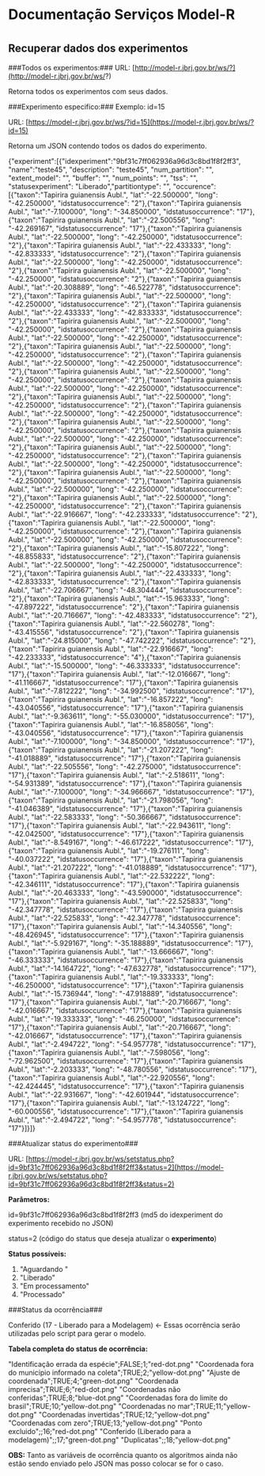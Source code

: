 # Documentação Serviços Model-R #
#


## Recuperar dados dos experimentos ##

###Todos os experimentos:###
URL: [http://model-r.jbrj.gov.br/ws/?](http://model-r.jbrj.gov.br/ws/?)

Retorna todos os experimentos com seus dados.


###Experimento especifico:###
 Exemplo: id=15

URL: [https://model-r.jbrj.gov.br/ws/?id=15](https://model-r.jbrj.gov.br/ws/?id=15)

Retorna um JSON contendo todos os dados do experimento.


{"experiment":[{"idexperiment":"9bf31c7ff062936a96d3c8bd1f8f2ff3", "name":"teste45", "description": "teste45", "num_partition": "", "extent_model": "", "buffer": "", "num_points": "", "tss": "", "statusexperiment": "Liberado","partitiontype": "", "occurence": [{"taxon":"Tapirira guianensis Aubl.", "lat":"-22.500000", "long": "-42.250000", "idstatusoccurrence": "2"},{"taxon":"Tapirira guianensis Aubl.", "lat":"-7.100000", "long": "-34.850000", "idstatusoccurrence": "17"},{"taxon":"Tapirira guianensis Aubl.", "lat":"-22.500556", "long": "-42.269167", "idstatusoccurrence": "17"},{"taxon":"Tapirira guianensis Aubl.", "lat":"-22.500000", "long": "-42.250000", "idstatusoccurrence": "2"},{"taxon":"Tapirira guianensis Aubl.", "lat":"-22.433333", "long": "-42.833333", "idstatusoccurrence": "2"},{"taxon":"Tapirira guianensis Aubl.", "lat":"-22.500000", "long": "-42.250000", "idstatusoccurrence": "2"},{"taxon":"Tapirira guianensis Aubl.", "lat":"-22.500000", "long": "-42.250000", "idstatusoccurrence": "2"},{"taxon":"Tapirira guianensis Aubl.", "lat":"-20.308889", "long": "-46.522778", "idstatusoccurrence": "2"},{"taxon":"Tapirira guianensis Aubl.", "lat":"-22.500000", "long": "-42.250000", "idstatusoccurrence": "2"},{"taxon":"Tapirira guianensis Aubl.", "lat":"-22.433333", "long": "-42.833333", "idstatusoccurrence": "2"},{"taxon":"Tapirira guianensis Aubl.", "lat":"-22.500000", "long": "-42.250000", "idstatusoccurrence": "2"},{"taxon":"Tapirira guianensis Aubl.", "lat":"-22.500000", "long": "-42.250000", "idstatusoccurrence": "2"},{"taxon":"Tapirira guianensis Aubl.", "lat":"-22.500000", "long": "-42.250000", "idstatusoccurrence": "2"},{"taxon":"Tapirira guianensis Aubl.", "lat":"-22.500000", "long": "-42.250000", "idstatusoccurrence": "2"},{"taxon":"Tapirira guianensis Aubl.", "lat":"-22.500000", "long": "-42.250000", "idstatusoccurrence": "2"},{"taxon":"Tapirira guianensis Aubl.", "lat":"-22.500000", "long": "-42.250000", "idstatusoccurrence": "2"},{"taxon":"Tapirira guianensis Aubl.", "lat":"-22.500000", "long": "-42.250000", "idstatusoccurrence": "2"},{"taxon":"Tapirira guianensis Aubl.", "lat":"-22.500000", "long": "-42.250000", "idstatusoccurrence": "2"},{"taxon":"Tapirira guianensis Aubl.", "lat":"-22.500000", "long": "-42.250000", "idstatusoccurrence": "2"},{"taxon":"Tapirira guianensis Aubl.", "lat":"-22.500000", "long": "-42.250000", "idstatusoccurrence": "2"},{"taxon":"Tapirira guianensis Aubl.", "lat":"-22.500000", "long": "-42.250000", "idstatusoccurrence": "2"},{"taxon":"Tapirira guianensis Aubl.", "lat":"-22.500000", "long": "-42.250000", "idstatusoccurrence": "2"},{"taxon":"Tapirira guianensis Aubl.", "lat":"-22.500000", "long": "-42.250000", "idstatusoccurrence": "2"},{"taxon":"Tapirira guianensis Aubl.", "lat":"-22.500000", "long": "-42.250000", "idstatusoccurrence": "2"},{"taxon":"Tapirira guianensis Aubl.", "lat":"-22.500000", "long": "-42.250000", "idstatusoccurrence": "2"},{"taxon":"Tapirira guianensis Aubl.", "lat":"-22.916667", "long": "-42.233333", "idstatusoccurrence": "2"},{"taxon":"Tapirira guianensis Aubl.", "lat":"-22.500000", "long": "-42.250000", "idstatusoccurrence": "2"},{"taxon":"Tapirira guianensis Aubl.", "lat":"-22.500000", "long": "-42.250000", "idstatusoccurrence": "2"},{"taxon":"Tapirira guianensis Aubl.", "lat":"-15.807222", "long": "-48.855833", "idstatusoccurrence": "2"},{"taxon":"Tapirira guianensis Aubl.", "lat":"-22.500000", "long": "-42.250000", "idstatusoccurrence": "2"},{"taxon":"Tapirira guianensis Aubl.", "lat":"-22.433333", "long": "-42.833333", "idstatusoccurrence": "2"},{"taxon":"Tapirira guianensis Aubl.", "lat":"-22.706667", "long": "-48.304444", "idstatusoccurrence": "2"},{"taxon":"Tapirira guianensis Aubl.", "lat":"-15.963333", "long": "-47.897222", "idstatusoccurrence": "2"},{"taxon":"Tapirira guianensis Aubl.", "lat":"-20.716667", "long": "-42.483333", "idstatusoccurrence": "2"},{"taxon":"Tapirira guianensis Aubl.", "lat":"-22.560278", "long": "-43.415556", "idstatusoccurrence": "2"},{"taxon":"Tapirira guianensis Aubl.", "lat":"-24.815000", "long": "-47.742222", "idstatusoccurrence": "2"},{"taxon":"Tapirira guianensis Aubl.", "lat":"-22.916667", "long": "-42.233333", "idstatusoccurrence": "4"},{"taxon":"Tapirira guianensis Aubl.", "lat":"-15.500000", "long": "-46.333333", "idstatusoccurrence": "17"},{"taxon":"Tapirira guianensis Aubl.", "lat":"-12.016667", "long": "-41.116667", "idstatusoccurrence": "17"},{"taxon":"Tapirira guianensis Aubl.", "lat":"-7.812222", "long": "-34.992500", "idstatusoccurrence": "17"},{"taxon":"Tapirira guianensis Aubl.", "lat":"-16.857222", "long": "-43.040556", "idstatusoccurrence": "17"},{"taxon":"Tapirira guianensis Aubl.", "lat":"-9.363611", "long": "-55.030000", "idstatusoccurrence": "17"},{"taxon":"Tapirira guianensis Aubl.", "lat":"-16.858056", "long": "-43.040556", "idstatusoccurrence": "17"},{"taxon":"Tapirira guianensis Aubl.", "lat":"-7.100000", "long": "-34.850000", "idstatusoccurrence": "17"},{"taxon":"Tapirira guianensis Aubl.", "lat":"-21.207222", "long": "-41.018889", "idstatusoccurrence": "17"},{"taxon":"Tapirira guianensis Aubl.", "lat":"-22.505556", "long": "-42.275000", "idstatusoccurrence": "17"},{"taxon":"Tapirira guianensis Aubl.", "lat":"-2.518611", "long": "-54.931389", "idstatusoccurrence": "17"},{"taxon":"Tapirira guianensis Aubl.", "lat":"-7.100000", "long": "-34.966667", "idstatusoccurrence": "17"},{"taxon":"Tapirira guianensis Aubl.", "lat":"-21.798056", "long": "-41.046389", "idstatusoccurrence": "17"},{"taxon":"Tapirira guianensis Aubl.", "lat":"-22.583333", "long": "-50.366667", "idstatusoccurrence": "17"},{"taxon":"Tapirira guianensis Aubl.", "lat":"-22.943611", "long": "-42.042500", "idstatusoccurrence": "17"},{"taxon":"Tapirira guianensis Aubl.", "lat":"-8.549167", "long": "-46.617222", "idstatusoccurrence": "17"},{"taxon":"Tapirira guianensis Aubl.", "lat":"-19.276111", "long": "-40.037222", "idstatusoccurrence": "17"},{"taxon":"Tapirira guianensis Aubl.", "lat":"-21.207222", "long": "-41.018889", "idstatusoccurrence": "17"},{"taxon":"Tapirira guianensis Aubl.", "lat":"-22.532222", "long": "-42.346111", "idstatusoccurrence": "17"},{"taxon":"Tapirira guianensis Aubl.", "lat":"-20.463333", "long": "-43.590000", "idstatusoccurrence": "17"},{"taxon":"Tapirira guianensis Aubl.", "lat":"-22.525833", "long": "-42.347778", "idstatusoccurrence": "17"},{"taxon":"Tapirira guianensis Aubl.", "lat":"-22.525833", "long": "-42.347778", "idstatusoccurrence": "17"},{"taxon":"Tapirira guianensis Aubl.", "lat":"-14.340556", "long": "-48.426945", "idstatusoccurrence": "17"},{"taxon":"Tapirira guianensis Aubl.", "lat":"-5.929167", "long": "-35.188889", "idstatusoccurrence": "17"},{"taxon":"Tapirira guianensis Aubl.", "lat":"-13.666667", "long": "-46.333333", "idstatusoccurrence": "17"},{"taxon":"Tapirira guianensis Aubl.", "lat":"-14.164722", "long": "-47.632778", "idstatusoccurrence": "17"},{"taxon":"Tapirira guianensis Aubl.", "lat":"-19.333333", "long": "-46.250000", "idstatusoccurrence": "17"},{"taxon":"Tapirira guianensis Aubl.", "lat":"-15.736944", "long": "-47.918889", "idstatusoccurrence": "17"},{"taxon":"Tapirira guianensis Aubl.", "lat":"-20.716667", "long": "-42.016667", "idstatusoccurrence": "17"},{"taxon":"Tapirira guianensis Aubl.", "lat":"-19.333333", "long": "-46.250000", "idstatusoccurrence": "17"},{"taxon":"Tapirira guianensis Aubl.", "lat":"-20.716667", "long": "-42.016667", "idstatusoccurrence": "17"},{"taxon":"Tapirira guianensis Aubl.", "lat":"-2.494722", "long": "-54.957778", "idstatusoccurrence": "17"},{"taxon":"Tapirira guianensis Aubl.", "lat":"-7.598056", "long": "-72.962500", "idstatusoccurrence": "17"},{"taxon":"Tapirira guianensis Aubl.", "lat":"-2.203333", "long": "-48.780556", "idstatusoccurrence": "17"},{"taxon":"Tapirira guianensis Aubl.", "lat":"-22.920556", "long": "-42.424445", "idstatusoccurrence": "17"},{"taxon":"Tapirira guianensis Aubl.", "lat":"-22.931667", "long": "-42.601944", "idstatusoccurrence": "17"},{"taxon":"Tapirira guianensis Aubl.", "lat":"-13.124722", "long": "-60.000556", "idstatusoccurrence": "17"},{"taxon":"Tapirira guianensis Aubl.", "lat":"-2.494722", "long": "-54.957778", "idstatusoccurrence": "17"}]}]}

###Atualizar status do experimento###

URL: [https://model-r.jbrj.gov.br/ws/setstatus.php?id=9bf31c7ff062936a96d3c8bd1f8f2ff3&status=2](https://model-r.jbrj.gov.br/ws/setstatus.php?id=9bf31c7ff062936a96d3c8bd1f8f2ff3&status=2)

**Parâmetros:** 

id=9bf31c7ff062936a96d3c8bd1f8f2ff3 (md5 do idexperiment do experimento recebido no JSON)

status=2 (código do status que deseja atualizar o **experimento**)

**Status possíveis:**

1. "Aguardando "
1. "Liberado"
1. "Em processamento"
1. "Processado"

###Status da ocorrência###

Conferido (17 - Liberado para a Modelagem) <- Essas ocorrência serão utilizadas pelo script para gerar o modelo.

**Tabela completa do status de ocorrência:**

"Identificação errada da espécie";FALSE;1;"red-dot.png"
"Coordenada fora do município informado na coleta";TRUE;2;"yellow-dot.png"
"Ajuste de coordenada";TRUE;4;"green-dot.png"
"Coordenada imprecisa";TRUE;6;"red-dot.png"
"Coordenadas não conferidas";TRUE;8;"blue-dot.png"
"Coordenadas fora do limite do brasil";TRUE;10;"yellow-dot.png"
"Coordenadas no mar";TRUE;11;"yellow-dot.png"
"Coordenadas invertidas";TRUE;12;"yellow-dot.png"
"Coordenadas com zero";TRUE;13;"yellow-dot.png"
"Ponto excluido";;16;"red-dot.png"
"Conferido (Liberado para a modelagem)";;17;"green-dot.png"
"Duplicatas";;18;"yellow-dot.png"


**OBS:** Tanto as variáveis de ocorrência quanto os algoritmos ainda não estão sendo enviado pelo JSON mas posso colocar se for o caso.



